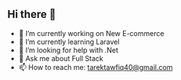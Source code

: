 ## Hi there 👋

- 🔭 I’m currently working on New E-commerce
- 🌱 I’m currently learning Laravel
- 🤔 I’m looking for help with .Net
- 💬 Ask me about Full Stack
- 📫 How to reach me: tarektawfiq40@gmail.com
